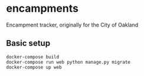 # encampments
Encampment tracker, originally for the City of Oakland

## Basic setup

```
docker-compose build
docker-compose run web python manage.py migrate
docker-compose up web
```